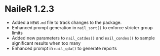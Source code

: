 # NaileR 1.2.3

* Added a `NEWS.md` file to track changes to the package.
* Enhanced prompt generation in `nail_sort()` to enforce stricter group limits
* Added new parameters to `nail_catdes()` and `nail_condes()` to sample significant results when too many
* Enhanced prompt in `nail_qda()` to generate reports
